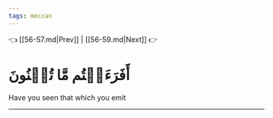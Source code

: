 ```yaml
---
tags: meccan
---
```


👈 [[56-57.md|Prev]] | [[56-59.md|Next]] 👉

# أَفَرَءَيۡتُم مَّا تُمۡنُونَ

Have you seen that which you emit

---

